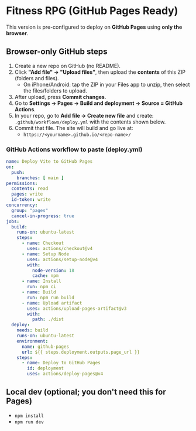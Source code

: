 
# Fitness RPG (GitHub Pages Ready)

This version is pre-configured to deploy on **GitHub Pages** using **only the browser**.

## Browser-only GitHub steps
1. Create a new repo on GitHub (no README).
2. Click **"Add file" → "Upload files"**, then upload the **contents** of this ZIP (folders and files).
   - On iPhone/Android: tap the ZIP in your Files app to unzip, then select the files/folders to upload.
3. After upload, press **Commit changes**.
4. Go to **Settings → Pages → Build and deployment → Source = GitHub Actions**.
5. In your repo, go to **Add file → Create new file** and create: `.github/workflows/deploy.yml` with the contents shown below.
6. Commit that file. The site will build and go live at:
   - `https://<yourname>.github.io/<repo-name>/`

### GitHub Actions workflow to paste (deploy.yml)
```yaml
name: Deploy Vite to GitHub Pages
on:
  push:
    branches: [ main ]
permissions:
  contents: read
  pages: write
  id-token: write
concurrency:
  group: "pages"
  cancel-in-progress: true
jobs:
  build:
    runs-on: ubuntu-latest
    steps:
      - name: Checkout
        uses: actions/checkout@v4
      - name: Setup Node
        uses: actions/setup-node@v4
        with:
          node-version: 18
          cache: npm
      - name: Install
        run: npm ci
      - name: Build
        run: npm run build
      - name: Upload artifact
        uses: actions/upload-pages-artifact@v3
        with:
          path: ./dist
  deploy:
    needs: build
    runs-on: ubuntu-latest
    environment:
      name: github-pages
      url: ${{ steps.deployment.outputs.page_url }}
    steps:
      - name: Deploy to GitHub Pages
        id: deployment
        uses: actions/deploy-pages@v4
```

## Local dev (optional; you don't need this for Pages)
- `npm install`
- `npm run dev`

